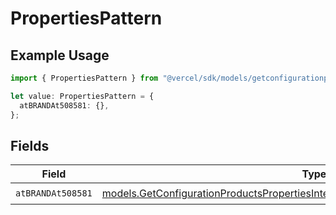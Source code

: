 # PropertiesPattern

## Example Usage

```typescript
import { PropertiesPattern } from "@vercel/sdk/models/getconfigurationproductsop.js";

let value: PropertiesPattern = {
  atBRANDAt508581: {},
};
```

## Fields

| Field                                                                                                                                                                    | Type                                                                                                                                                                     | Required                                                                                                                                                                 | Description                                                                                                                                                              |
| ------------------------------------------------------------------------------------------------------------------------------------------------------------------------ | ------------------------------------------------------------------------------------------------------------------------------------------------------------------------ | ------------------------------------------------------------------------------------------------------------------------------------------------------------------------ | ------------------------------------------------------------------------------------------------------------------------------------------------------------------------ |
| `atBRANDAt508581`                                                                                                                                                        | [models.GetConfigurationProductsPropertiesIntegrationsResponse200AtBRANDAt508581](../models/getconfigurationproductspropertiesintegrationsresponse200atbrandat508581.md) | :heavy_check_mark:                                                                                                                                                       | N/A                                                                                                                                                                      |